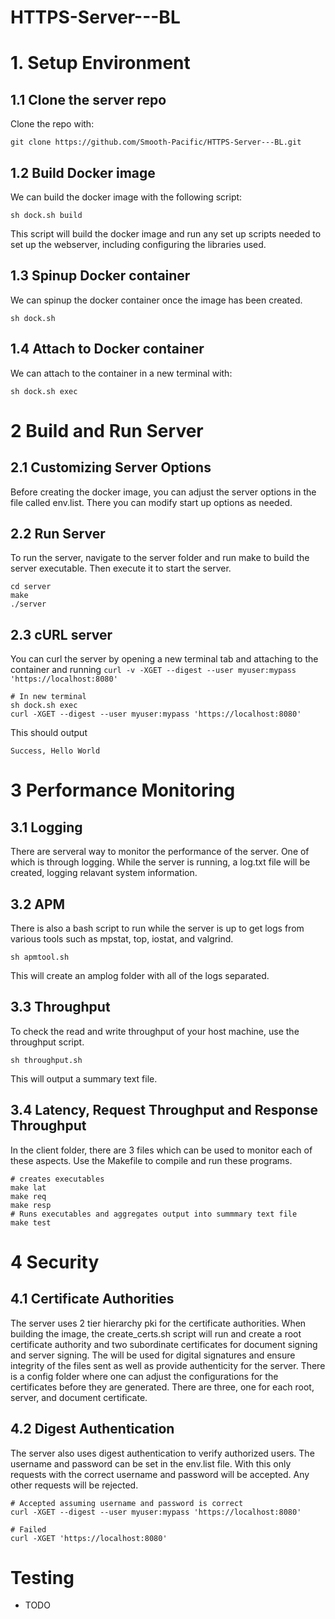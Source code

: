 # HTTPS-Server---BL

# 1. Setup Environment

## 1.1 Clone the server repo
Clone the repo with:
```
git clone https://github.com/Smooth-Pacific/HTTPS-Server---BL.git
```

## 1.2 Build Docker image
We can build the docker image with the following script:
```
sh dock.sh build
```

This script will build the docker image and run any set up scripts needed to set up the webserver, including configuring the libraries used.

## 1.3 Spinup Docker container
We can spinup the docker container once the image has been created.
```
sh dock.sh 
```

## 1.4 Attach to Docker container
We can attach to the container in a new terminal with:
```
sh dock.sh exec
```

# 2 Build and Run Server

## 2.1 Customizing Server Options
Before creating the docker image, you can adjust the server options in the file called env.list. There you can modify start up options as needed.

## 2.2 Run Server
To run the server, navigate to the server folder and run make to build the server executable. Then execute it to start the server.
```
cd server
make 
./server
```

## 2.3 cURL server
You can curl the server by opening a new terminal tab and attaching to the container and running `curl -v -XGET --digest --user myuser:mypass 'https://localhost:8080'`
```
# In new terminal 
sh dock.sh exec
curl -XGET --digest --user myuser:mypass 'https://localhost:8080'
```
This should output
```
Success, Hello World
```

# 3 Performance Monitoring

## 3.1 Logging
There are serveral way to monitor the performance of the server. One of which is through logging. While the server is running, a log.txt file will be 
created, logging relavant system information.

## 3.2 APM 
There is also a bash script to run while the server is up to get logs from various tools such as mpstat, top, iostat, and valgrind.
```
sh apmtool.sh
```
This will create an amplog folder with all of the logs separated.

## 3.3 Throughput
To check the read and write throughput of your host machine, use the throughput script.
```
sh throughput.sh
```
This will output a summary text file.
 
## 3.4 Latency, Request Throughput and Response Throughput
In the client folder, there are 3 files which can be used to monitor each of these aspects. Use the Makefile to compile and run these programs.
```
# creates executables
make lat
make req
make resp
# Runs executables and aggregates output into summmary text file
make test 
```

# 4 Security

## 4.1 Certificate Authorities
The server uses 2 tier hierarchy pki for the certificate authorities. When building the image, the create_certs.sh script will run and create a root
certificate authority and two subordinate certificates for document signing and server signing. The will be used for digital signatures and 
ensure integrity of the files sent as well as provide authenticity for the server. There is a config folder where one can adjust the configurations
for the certificates before they are generated. There are three, one for each root, server, and document certificate.

## 4.2 Digest Authentication
The server also uses digest authentication to verify authorized users. The username and password can be set in the env.list file. With this only 
requests with the correct username and password will be accepted. Any other requests will be rejected. 
```
# Accepted assuming username and password is correct
curl -XGET --digest --user myuser:mypass 'https://localhost:8080'

# Failed
curl -XGET 'https://localhost:8080'
```


#  Testing
* TODO